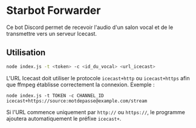 # Starbot Forwarder

Ce bot Discord permet de recevoir l'audio d'un salon vocal et de le transmettre vers un serveur Icecast.

## Utilisation

```bash
node index.js -t <token> -c <id_du_vocal> <url_icecast>
```

L'URL Icecast doit utiliser le protocole `icecast+http` ou `icecast+https` afin que ffmpeg établisse correctement la connexion. Exemple :

```
node index.js -t TOKEN -c CHANNEL_ID icecast+https://source:motdepasse@example.com/stream
```

Si l'URL commence uniquement par `http://` ou `https://`, le programme ajoutera automatiquement le préfixe `icecast+`.
